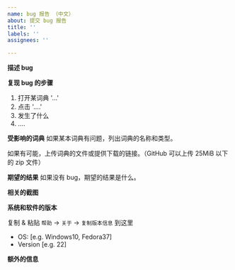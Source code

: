 ```yaml
---
name: bug 报告 （中文）
about: 提交 bug 报告
title: ''
labels: ''
assignees: ''

---
```


**描述 bug**

**复现 bug 的步骤**
1. 打开某词典 '...'
2. 点击 '....'
3. 发生了什么
4. ....

**受影响的词典**
如果某本词典有问题，列出词典的名称和类型。

如果有可能，上传词典的文件或提供下载的链接。（GitHub 可以上传 25MiB 以下的 zip 文件）

**期望的结果**
如果没有 bug，期望的结果是什么。

**相关的截图**

**系统和软件的版本**

复制 & 粘贴 `帮助` -> `关于` -> `复制版本信息` 到这里

- OS: [e.g. Windows10,  Fedora37]
- Version [e.g. 22]

**额外的信息**
